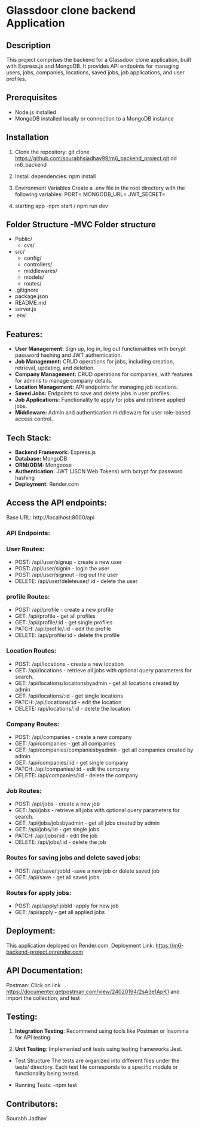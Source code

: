 ﻿# Glassdoor clone backend Application

## Description

This project comprises the backend for a Glassdoor clone application, built with Express.js and MongoDB. It provides API endpoints for managing users, jobs, companies, locations, saved jobs, job applications, and user profiles.

## Prerequisites

- Node.js installed
- MongoDB installed locally or connection to a MongoDB instance

## Installation

1. Clone the repository:
   git clone https://github.com/sourabhsjadhav99/m6_backend_project.git
   cd m6_backend

2. Install dependencies:
   npm install

3. Environment Variables
   Create a .env file in the root directory with the following variables:
   PORT=<port-number>
   MONGODB_URL=<mongodb-url>
   JWT_SECRET=<jwt-secret>

4. starting app
   -npm start / npm run dev

## Folder Structure -MVC Folder structure

- Public/
  - cvs/
- src/
  - config/
  - controllers/
  - middlewares/
  - models/
  - routes/
- .gitignore
- package.json
- README.md
- server.js
- .env

## Features:

- **User Management:** Sign up, log in, log out functionalities with bcrypt password hashing and JWT authentication.
- **Job Management:** CRUD operations for jobs, including creation, retrieval, updating, and deletion.
- **Company Management:** CRUD operations for companies, with features for admins to manage company details.
- **Location Management:** API endpoints for managing job locations.
- **Saved Jobs:** Endpoints to save and delete jobs in user profiles.
- **Job Applications:** Functionality to apply for jobs and retrieve applied jobs.
- **Middleware:** Admin and authentication middleware for user role-based access control.

## Tech Stack:

- **Backend Framework:** Express.js
- **Database:** MongoDB
- **ORM/ODM:** Mongoose
- **Authentication:** JWT (JSON Web Tokens) with bcrypt for password hashing
- **Deployment:** Render.com

## Access the API endpoints:

Base URL: http://localhost:8000/api

### API Endpoints:

### User Routes:

- POST: /api/user/signup - create a new user
- POST: /api/user/signin - login the user
- POST: /api/user/signout - log out the user
- DELETE: /api/user/deleteuser/:id - delete the user

### profile Routes:

- POST: /api/profile - create a new profile
- GET: /api/profile - get all profiles
- GET: /api/profile/:id - get single profiles
- PATCH: /api/profile/:id - edit the profile
- DELETE: /api/profile/:id - delete the profile

### Location Routes:

- POST: /api/locations - create a new location
- GET: /api/locations - retrieve all jobs with optional query parameters for search.
- GET: /api/locations/locationsbyadmin - get all locations created by admin
- GET: /api/locations/:id - get single locations
- PATCH: /api/locations/:id - edit the location
- DELETE: /api/locations/:id - delete the location

### Company Routes:

- POST: /api/companies - create a new company
- GET: /api/companies - get all companies
- GET: /api/companies/companiesbyadmin - get all companies created by admin
- GET: /api/companies/:id - get single company
- PATCH: /api/companies/:id - edit the company
- DELETE: /api/companies/:id - delete the company

### Job Routes:

- POST: /api/jobs - create a new job
- GET: /api/jobs - retrieve all jobs with optional query parameters for search.
- GET: /api/jobs/jobsbyadmin - get all jobs created by admin
- GET: /api/jobs/:id - get single jobs
- PATCH: /api/jobs/:id - edit the job
- DELETE: /api/jobs/:id - delete the job

### Routes for saving jobs and delete saved jobs:

- POST: /api/save/:jobId -save a new job or delete saved job
- GET: /api/save - get all saved jobs

### Routes for apply jobs:

- POST: /api/apply/:jobId -apply for new job
- GET: /api/apply - get all applied jobs

## Deployment:

This application deployed on Render.com.
Deployment Link: https://m6-backend-project.onrender.com

## API Documentation:
Postman: Click on link https://documenter.getpostman.com/view/24020194/2sA3e1ApK1 and import the collection, and test

## Testing:

1. **Integration Testing**: Recommend using tools like Postman or Insomnia for API testing.

2. **Unit Testing**: Implemented unit tests using testing frameworks Jest.

- Test Structure
  The tests are organized into different files under the tests/ directory. Each test file corresponds to a specific module or functionality being tested.

- Running Tests:
  -npm test

## Contributors:

Sourabh Jadhav
